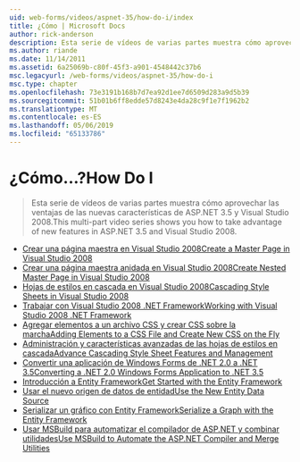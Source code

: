 ```yaml
---
uid: web-forms/videos/aspnet-35/how-do-i/index
title: ¿Cómo | Microsoft Docs
author: rick-anderson
description: Esta serie de vídeos de varias partes muestra cómo aprovechar las ventajas de las nuevas características de ASP.NET 3.5 y Visual Studio 2008.
ms.author: riande
ms.date: 11/14/2011
ms.assetid: 6a25069b-c80f-45f3-a901-4548442c37b6
msc.legacyurl: /web-forms/videos/aspnet-35/how-do-i
msc.type: chapter
ms.openlocfilehash: 73e3191b168b7d7ea92d1ee7d6509d283a9d5b39
ms.sourcegitcommit: 51b01b6ff8edde57d8243e4da28c9f1e7f1962b2
ms.translationtype: MT
ms.contentlocale: es-ES
ms.lasthandoff: 05/06/2019
ms.locfileid: "65133786"
---
```

# <a name="how-do-i"></a><span data-ttu-id="592ff-103">¿Cómo...?</span><span class="sxs-lookup"><span data-stu-id="592ff-103">How Do I</span></span>

> <span data-ttu-id="592ff-104">Esta serie de vídeos de varias partes muestra cómo aprovechar las ventajas de las nuevas características de ASP.NET 3.5 y Visual Studio 2008.</span><span class="sxs-lookup"><span data-stu-id="592ff-104">This multi-part video series shows you how to take advantage of new features in ASP.NET 3.5 and Visual Studio 2008.</span></span>

- [<span data-ttu-id="592ff-105">Crear una página maestra en Visual Studio 2008</span><span class="sxs-lookup"><span data-stu-id="592ff-105">Create a Master Page in Visual Studio 2008</span></span>](how-do-i-create-a-master-page-in-visual-studio-2008.md)
- [<span data-ttu-id="592ff-106">Crear una página maestra anidada en Visual Studio 2008</span><span class="sxs-lookup"><span data-stu-id="592ff-106">Create Nested Master Page in Visual Studio 2008</span></span>](how-do-i-create-nested-master-page-in-visual-studio-2008.md)
- [<span data-ttu-id="592ff-107">Hojas de estilos en cascada en Visual Studio 2008</span><span class="sxs-lookup"><span data-stu-id="592ff-107">Cascading Style Sheets in Visual Studio 2008</span></span>](how-do-i-cascading-style-sheets-in-visual-studio-2008.md)
- [<span data-ttu-id="592ff-108">Trabajar con Visual Studio 2008 .NET Framework</span><span class="sxs-lookup"><span data-stu-id="592ff-108">Working with Visual Studio 2008 .NET Framework</span></span>](how-do-i-working-with-visual-studio-2008-net-framework.md)
- [<span data-ttu-id="592ff-109">Agregar elementos a un archivo CSS y crear CSS sobre la marcha</span><span class="sxs-lookup"><span data-stu-id="592ff-109">Adding Elements to a CSS File and Create New CSS on the Fly</span></span>](how-do-i-adding-elements-to-a-css-file-and-create-new-css-on-the-fly.md)
- [<span data-ttu-id="592ff-110">Administración y características avanzadas de las hojas de estilos en cascada</span><span class="sxs-lookup"><span data-stu-id="592ff-110">Advance Cascading Style Sheet Features and Management</span></span>](how-do-i-advance-cascading-style-sheet-features-and-management.md)
- [<span data-ttu-id="592ff-111">Convertir una aplicación de Windows Forms de .NET 2.0 a .NET 3.5</span><span class="sxs-lookup"><span data-stu-id="592ff-111">Converting a .NET 2.0 Windows Forms Application to .NET 3.5</span></span>](how-do-i-converting-a-net-20-windows-forms-application-to-net-35.md)
- [<span data-ttu-id="592ff-112">Introducción a Entity Framework</span><span class="sxs-lookup"><span data-stu-id="592ff-112">Get Started with the Entity Framework</span></span>](how-do-i-get-started-with-the-entity-framework.md)
- [<span data-ttu-id="592ff-113">Usar el nuevo origen de datos de entidad</span><span class="sxs-lookup"><span data-stu-id="592ff-113">Use the New Entity Data Source</span></span>](how-do-i-use-the-new-entity-data-source.md)
- [<span data-ttu-id="592ff-114">Serializar un gráfico con Entity Framework</span><span class="sxs-lookup"><span data-stu-id="592ff-114">Serialize a Graph with the Entity Framework</span></span>](how-do-i-serialize-a-graph-with-the-entity-framework.md)
- [<span data-ttu-id="592ff-115">Usar MSBuild para automatizar el compilador de ASP.NET y combinar utilidades</span><span class="sxs-lookup"><span data-stu-id="592ff-115">Use MSBuild to Automate the ASP.NET Compiler and Merge Utilities</span></span>](how-do-i-use-msbuild-to-automate-the-aspnet-compiler-and-merge-utilities.md)
